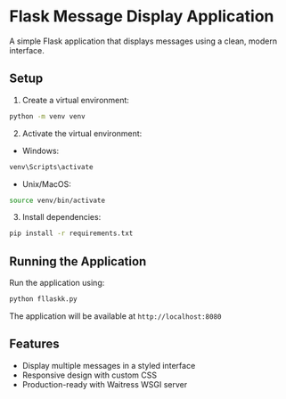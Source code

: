  # Flask Message Display Application

A simple Flask application that displays messages using a clean, modern interface.

## Setup

1. Create a virtual environment:
```bash
python -m venv venv
```

2. Activate the virtual environment:
- Windows:
```bash
venv\Scripts\activate
```
- Unix/MacOS:
```bash
source venv/bin/activate
```

3. Install dependencies:
```bash
pip install -r requirements.txt
```

## Running the Application

Run the application using:
```bash
python fllaskk.py
```

The application will be available at `http://localhost:8080`

## Features

- Display multiple messages in a styled interface
- Responsive design with custom CSS
- Production-ready with Waitress WSGI server